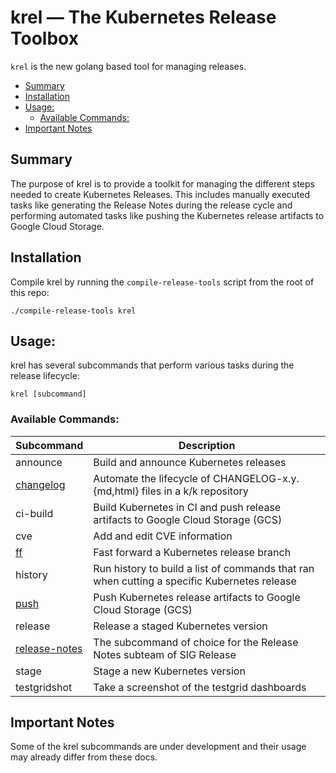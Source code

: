 # krel — The Kubernetes Release Toolbox

`krel` is the new golang based tool for managing releases.

- [Summary](#summary)
- [Installation](#installation)
- [Usage:](#usage)
  - [Available Commands:](#available-commands)
- [Important Notes](#important-notes)

## Summary

The purpose of krel is to provide a toolkit for managing the different steps needed to create
Kubernetes Releases. This includes manually executed tasks like generating the Release Notes during the release cycle and performing automated tasks like pushing the Kubernetes release artifacts to Google Cloud Storage.

## Installation

Compile krel by running the `compile-release-tools` script from the root of this repo:

```shell
./compile-release-tools krel
```

## Usage:

krel has several subcommands that perform various tasks during the release lifecycle:

`krel [subcommand]`

### Available Commands:

| Subcommand                          | Description                                                                                 |
| ----------------------------------- | --------------------------------------------------------------------------------------------|
| announce                            | Build and announce Kubernetes releases                                                      |
| [changelog](changelog.md)           | Automate the lifecycle of CHANGELOG-x.y.{md,html} files in a k/k repository                 |
| ci-build                            | Build Kubernetes in CI and push release artifacts to Google Cloud Storage (GCS)             |
| cve                                 | Add and edit CVE information                                                                |
| [ff](ff.md)                         | Fast forward a Kubernetes release branch                                                    |
| history                             | Run history to build a list of commands that ran when cutting a specific Kubernetes release |
| [push](push.md)                     | Push Kubernetes release artifacts to Google Cloud Storage (GCS)                             |
| release                             | Release a staged Kubernetes version                                                         |
| [release-notes](release-notes.md)   | The subcommand of choice for the Release Notes subteam of SIG Release                       |
| stage                               | Stage a new Kubernetes version                                                              |
| testgridshot                        | Take a screenshot of the testgrid dashboards                                                |

## Important Notes

Some of the krel subcommands are under development and their usage may already differ from these docs.
